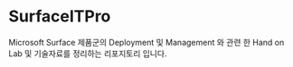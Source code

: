 # SurfaceITPro
Microsoft Surface 제품군의 Deployment 및 Management 와 관련 한 Hand on Lab 및 기술자료를 정리하는 리포지토리 입니다.

